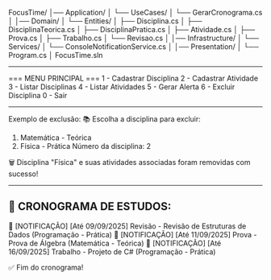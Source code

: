 FocusTime/
│── Application/
│   └── UseCases/
│       └── GerarCronograma.cs
│
│── Domain/
│   └── Entities/
│       ├── Disciplina.cs
│       ├── DisciplinaTeorica.cs
│       ├── DisciplinaPratica.cs
│       ├── Atividade.cs
│       ├── Prova.cs
│       ├── Trabalho.cs
│       └── Revisao.cs
│
│── Infrastructure/
│   └── Services/
│       └── ConsoleNotificationService.cs
│
│── Presentation/
│   └── Program.cs
│
FocusTime.sln

-----------------------------------------------------

=== MENU PRINCIPAL ===
1 - Cadastrar Disciplina
2 - Cadastrar Atividade
3 - Listar Disciplinas
4 - Listar Atividades
5 - Gerar Alerta
6 - Excluir Disciplina
0 - Sair

-----------------------------------------------------

Exemplo de exclusão:
📚 Escolha a disciplina para excluir:
1. Matemática - Teórica
2. Física - Prática
Número da disciplina: 2

🗑️ Disciplina "Física" e suas atividades associadas foram removidas com sucesso!

-----------------------------------------------------

📅 CRONOGRAMA DE ESTUDOS:
----------------------------------------
🔔 [NOTIFICAÇÃO] [Até 09/09/2025] Revisão - Revisão de Estruturas de Dados (Programação - Prática)
🔔 [NOTIFICAÇÃO] [Até 11/09/2025] Prova - Prova de Álgebra (Matemática - Teórica)
🔔 [NOTIFICAÇÃO] [Até 16/09/2025] Trabalho - Projeto de C# (Programação - Prática)

✅ Fim do cronograma!

